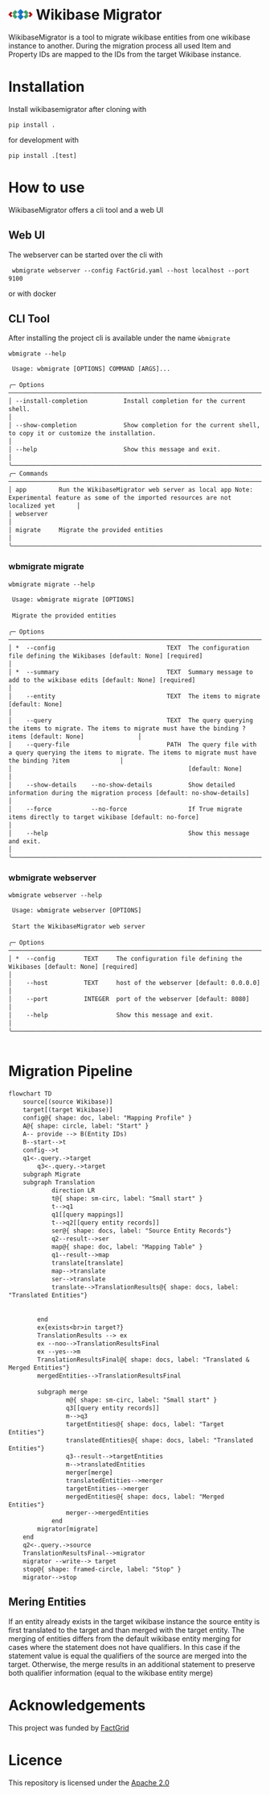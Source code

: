 # <img src="./src/wikibasemigrator/resources/logo.svg" width="48"> Wikibase Migrator

WikibaseMigrator is a tool to migrate wikibase entities from one wikibase instance to another. 
During the migration process all used Item and Property IDs are mapped to the IDs from the target Wikibase instance.

# Installation

Install wikibasemigrator after cloning with
```shell
pip install .
```
for development with
```shell
pip install .[test]
```

# How to use
WikibaseMigrator offers a cli tool and a web UI

## Web UI
The webserver can be started over the cli with 
```shell
 wbmigrate webserver --config FactGrid.yaml --host localhost --port 9100
```
or with docker 


## CLI Tool
After installing the project cli is available under the name `ẁbmigrate`
```shell
wbmigrate --help
```
```commandline
 Usage: wbmigrate [OPTIONS] COMMAND [ARGS]...                                                                                                           
                                                                                                                                                        
╭─ Options ────────────────────────────────────────────────────────────────────────────────────────────────────────────────────────────────────────────╮
│ --install-completion          Install completion for the current shell.                                                                              │
│ --show-completion             Show completion for the current shell, to copy it or customize the installation.                                       │
│ --help                        Show this message and exit.                                                                                            │
╰──────────────────────────────────────────────────────────────────────────────────────────────────────────────────────────────────────────────────────╯
╭─ Commands ───────────────────────────────────────────────────────────────────────────────────────────────────────────────────────────────────────────╮
│ app         Run the WikibaseMigrator web server as local app Note: Experimental feature as some of the imported resources are not localized yet      │
│ webserver                                                                                                                                            │
│ migrate     Migrate the provided entities                                                                                                            │
╰──────────────────────────────────────────────────────────────────────────────────────────────────────────────────────────────────────────────────────╯

```

### wbmigrate migrate
```shell
wbmigrate migrate --help
```
```commandline
 Usage: wbmigrate migrate [OPTIONS]                                                                                                                                         
                                                                                                                                                                            
 Migrate the provided entities                                                                                                                                              
                                                                                                                                                                            
╭─ Options ────────────────────────────────────────────────────────────────────────────────────────────────────────────────────────────────────────────────────────────────╮
│ *  --config                               TEXT  The configuration file defining the Wikibases [default: None] [required]                                                 │
│ *  --summary                              TEXT  Summary message to add to the wikibase edits [default: None] [required]                                                  │
│    --entity                               TEXT  The items to migrate [default: None]                                                                                     │
│    --query                                TEXT  The query querying the items to migrate. The items to migrate must have the binding ?items [default: None]               │
│    --query-file                           PATH  The query file with a query querying the items to migrate. The items to migrate must have the binding ?item              │
│                                                 [default: None]                                                                                                          │
│    --show-details    --no-show-details          Show detailed information during the migration process [default: no-show-details]                                        │
│    --force           --no-force                 If True migrate items directly to target wikibase [default: no-force]                                                    │
│    --help                                       Show this message and exit.                                                                                              │
╰──────────────────────────────────────────────────────────────────────────────────────────────────────────────────────────────────────────────────────────────────────────╯
```

### wbmigrate webserver

```shell
wbmigrate webserver --help
```
```commandline
 Usage: wbmigrate webserver [OPTIONS]
 
 Start the WikibaseMigrator web server                                                                                                                    
                                                                                                                                                        
╭─ Options ────────────────────────────────────────────────────────────────────────────────────────────────────────────────────────────────────────────╮
│ *  --config        TEXT     The configuration file defining the Wikibases [default: None] [required]                                                 │
│    --host          TEXT     host of the webserver [default: 0.0.0.0]                                                                                 │
│    --port          INTEGER  port of the webserver [default: 8080]                                                                                    │
│    --help                   Show this message and exit.                                                                                              │
╰──────────────────────────────────────────────────────────────────────────────────────────────────────────────────────────────────────────────────────╯


```
# Migration Pipeline
```mermaid
flowchart TD
    source[(source Wikibase)]
    target[(target Wikibase)]
    config@{ shape: doc, label: "Mapping Profile" }
    A@{ shape: circle, label: "Start" }
    A-- provide --> B(Entity IDs)
    B--start-->t
    config-->t
    q1<-.query.->target
        q3<-.query.->target
    subgraph Migrate
    subgraph Translation
            direction LR
            t@{ shape: sm-circ, label: "Small start" }
            t-->q1
            q1[[query mappings]]
            t-->q2[[query entity records]]
            ser@{ shape: docs, label: "Source Entity Records"}
            q2--result-->ser
            map@{ shape: doc, label: "Mapping Table" }
            q1--result-->map
            translate[translate]
            map-->translate
            ser-->translate
            translate-->TranslationResults@{ shape: docs, label: "Translated Entities"}
            
            
        end
        ex{exists<br>in target?}
        TranslationResults --> ex
        ex --noo-->TranslationResultsFinal
        ex --yes-->m
        TranslationResultsFinal@{ shape: docs, label: "Translated & Merged Entities"}
        mergedEntities-->TranslationResultsFinal

        subgraph merge
                m@{ shape: sm-circ, label: "Small start" }
                q3[[query entity records]]
                m-->q3
                targetEntities@{ shape: docs, label: "Target Entities"}
                translatedEntities@{ shape: docs, label: "Translated Entities"}
                q3--result-->targetEntities
                m-->translatedEntities
                merger[merge]
                translatedEntities-->merger
                targetEntities-->merger
                mergedEntities@{ shape: docs, label: "Merged Entities"}
                merger-->mergedEntities
            end
        migrator[migrate]
    end
    q2<-.query.->source
    TranslationResultsFinal-->migrator
    migrator --write--> target
    stop@{ shape: framed-circle, label: "Stop" }
    migrator-->stop
```
## Mering Entities
If an entity already exists in the target wikibase instance the source entity is first translated to the target and than merged with the target entity.
The merging of entities differs from the default wikibase entity merging for cases where the statement does not have qualifiers. In this case if the statement value is equal the qualifiers of the source are merged into the target. 
Otherwise, the merge results in an additional statement to preserve both qualifier information (equal to the wikibase entity merge)





# Acknowledgements
This project was funded by [FactGrid](https://database.factgrid.de)


# Licence <a id="license"></a>
This repository is licensed under the [Apache 2.0]()